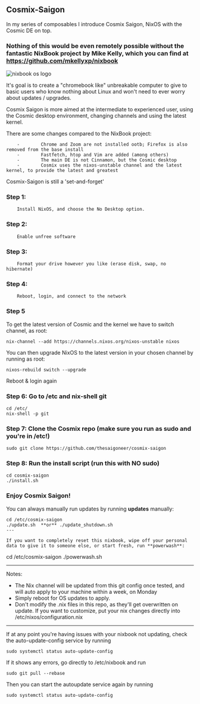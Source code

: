 ## Cosmix-Saigon

In my series of composables I introduce Cosmix Saigon, NixOS with the Cosmic DE on top. 

### Nothing of this would be even remotely possible without the fantastic NixBook project by Mike Kelly, which you can find at https://github.com/mkellyxp/nixbook

![nixbook os logo](https://github.com/user-attachments/assets/8511e040-ebf0-4090-b920-c051b23fcc9c)


It's goal is to create a "chromebook like" unbreakable computer to give to basic users who know nothing about Linux and won't need to ever worry about updates / upgrades.

Cosmix Saigon is more aimed at the intermediate to experienced user, using the Cosmic desktop environment, changing channels and using the latest kernel.

There are some changes compared to the NixBook project:

        -        Chrome and Zoom are not installed ootb; Firefox is also removed from the base install
        -        Fastfetch, htop and Vim are added (among others)
        -        The main DE is not Cinnamon, but the Cosmic desktop
        -        Cosmix uses the nixos-unstable channel and the latest kernel, to provide the latest and greatest

Cosmix-Saigon is still a 'set-and-forget' 


### Step 1:  
        
        Install NixOS, and choose the No Desktop option.

### Step 2:  

        Enable unfree software

### Step 3:  

        Format your drive however you like (erase disk, swap, no hibernate)

### Step 4:  

        Reboot, login, and connect to the network

### Step 5

To get the latest version of Cosmic and the kernel we have to switch channel, as root:

    nix-channel --add https://channels.nixos.org/nixos-unstable nixos

You can then upgrade NixOS to the latest version in your chosen channel by running as root:

    nixos-rebuild switch --upgrade

Reboot & login again

### Step 6:  Go to /etc and nix-shell git
```
cd /etc/
nix-shell -p git
```

### Step 7:  Clone the Cosmix repo  (make sure you run as sudo and you're in /etc!)
```
sudo git clone https://github.com/thesaigoneer/cosmix-saigon
```

### Step 8:  Run the install script (run this with NO sudo)
```
cd cosmix-saigon
./install.sh
```

### Enjoy Cosmix Saigon!

You can always manually run updates by running **updates** manually:
```
cd /etc/cosmix-saigon
./update.sh  **or** ./update_shutdown.sh
---

If you want to completely reset this nixbook, wipe off your personal data to give it to someone else, or start fresh, run **powerwash**:
```
cd /etc/cosmix-saigon
./powerwash.sh

---



Notes:
- The Nix channel will be updated from this git config once tested, and will auto apply to your machine within a week, on Monday
- Simply reboot for OS updates to apply.
- Don't modify the .nix files in this repo, as they'll get overwritten on update.  If you want to customize, put your nix changes directly into /etc/nixos/configuration.nix

---

If at any point you're having issues with your nixbook not updating, check the auto-update-config service by running 

```
sudo systemctl status auto-update-config
```

If it shows any errors, go directly to /etc/nixbook and run

```
sudo git pull --rebase
```

Then you can start the autoupdate service again by running

```
sudo systemctl status auto-update-config
```
